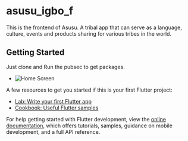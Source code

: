 # asusu_igbo_f

This is the frontend of Asusu. A tribal app that can serve as a language, culture, events and products sharing for various tribes in the world. 

## Getting Started

Just clone and Run the pubsec to get packages. 

- ![Home Screen](https://raw.github.com/mr-od/asusu_igbo_f/main/UI_XD/images/Home.png?raw=true "Optional Title")

A few resources to get you started if this is your first Flutter project:

- [Lab: Write your first Flutter app](https://docs.flutter.dev/get-started/codelab)
- [Cookbook: Useful Flutter samples](https://docs.flutter.dev/cookbook)

For help getting started with Flutter development, view the
[online documentation](https://docs.flutter.dev/), which offers tutorials,
samples, guidance on mobile development, and a full API reference.
